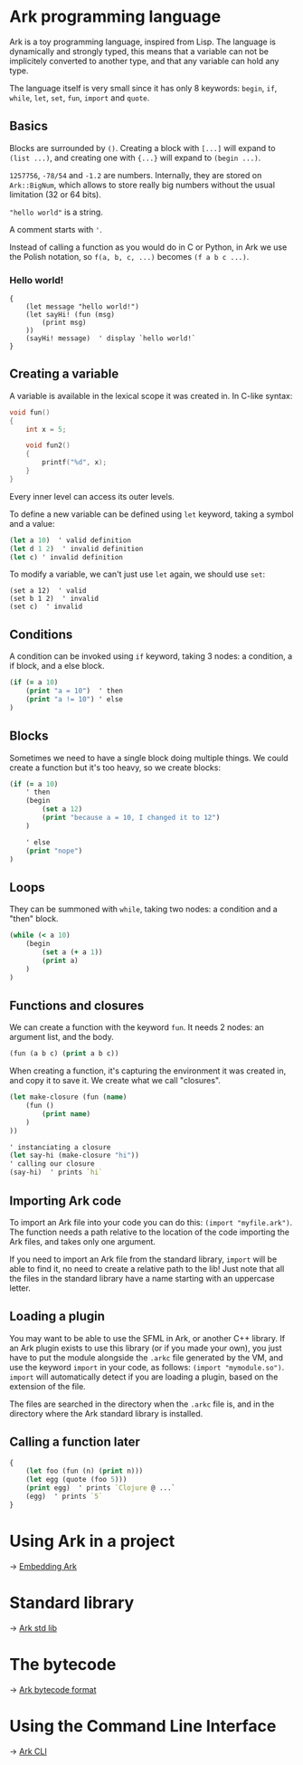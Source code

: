 # Ark programming language

Ark is a toy programming language, inspired from Lisp. The language is dynamically and strongly typed, this means that a variable can not be implicitely converted to another type, and that any variable can hold any type.

The language itself is very small since it has only 8 keywords: `begin`, `if`, `while`, `let`, `set`, `fun`, `import` and `quote`.

## Basics

Blocks are surrounded by `()`. Creating a block with `[...]` will expand to `(list ...)`, and creating one with `{...}` will expand to `(begin ...)`.

`1257756`, `-78/54` and `-1.2` are numbers. Internally, they are stored on `Ark::BigNum`, which allows to store really big numbers without the usual limitation (32 or 64 bits).

`"hello world"` is a string.

A comment starts with `'`.

Instead of calling a function as you would do in C or Python, in Ark we use the Polish notation, so `f(a, b, c, ...)` becomes `(f a b c ...)`.

### Hello world!

```
{
    (let message "hello world!")
    (let sayHi! (fun (msg)
        (print msg)
    ))
    (sayHi! message)  ' display `hello world!`
}
```

## Creating a variable

A variable is available in the lexical scope it was created in. In C-like syntax:

```c
void fun()
{
    int x = 5;

    void fun2()
    {
        printf("%d", x);
    }
}
```

Every inner level can access its outer levels.

To define a new variable can be defined using `let` keyword, taking a symbol and a value:

```clojure
(let a 10)  ' valid definition
(let d 1 2)  ' invalid definition
(let c) ' invalid definition
```

To modify a variable, we can't just use `let` again, we should use `set`:

```
(set a 12)  ' valid
(set b 1 2)  ' invalid
(set c)  ' invalid
```

## Conditions

A condition can be invoked using `if` keyword, taking 3 nodes: a condition, a if block, and a else block.

```clojure
(if (= a 10)
    (print "a = 10")  ' then
    (print "a != 10") ' else
)
```

## Blocks

Sometimes we need to have a single block doing multiple things. We could create a function but it's too heavy, so we create blocks:

```clojure
(if (= a 10)
    ' then
    (begin
        (set a 12)
        (print "because a = 10, I changed it to 12")
    )

    ' else
    (print "nope")
)
```

## Loops

They can be summoned with `while`, taking two nodes: a condition and a "then" block.

```clojure
(while (< a 10)
    (begin
        (set a (+ a 1))
        (print a)
    )
)
```

## Functions and closures

We can create a function with the keyword `fun`. It needs 2 nodes: an argument list, and the body.

```clojure
(fun (a b c) (print a b c))
```

When creating a function, it's capturing the environment it was created in, and copy it to save it. We create what we call "closures".

```clojure
(let make-closure (fun (name)
    (fun ()
        (print name)
    )
))

' instanciating a closure
(let say-hi (make-closure "hi"))
' calling our closure
(say-hi)  ' prints `hi`
```

## Importing Ark code

To import an Ark file into your code you can do this: `(import "myfile.ark")`. The function needs a path relative to the location of the code importing the Ark files, and takes only one argument.

If you need to import an Ark file from the standard library, `import` will be able to find it, no need to create a relative path to the lib! Just note that all the files in the standard library have a name starting with an uppercase letter.

## Loading a plugin

You may want to be able to use the SFML in Ark, or another C++ library. If an Ark plugin exists to use this library (or if you made your own), you just have to put the module alongside the `.arkc` file generated by the VM, and use the keyword `import` in your code, as follows: `(import "mymodule.so")`. `import` will automatically detect if you are loading a plugin, based on the extension of the file.

The files are searched in the directory when the `.arkc` file is, and in the directory where the Ark standard library is installed.

## Calling a function later

```clojure
{
    (let foo (fun (n) (print n)))
    (let egg (quote (foo 5)))
    (print egg)  ' prints `Clojure @ ...`
    (egg)  ' prints `5`
}
```

# Using Ark in a project

-> [Embedding Ark](embedding.md)

# Standard library

-> [Ark std lib](lib.md)

# The bytecode

-> [Ark bytecode format](bytecode.md)

# Using the Command Line Interface

-> [Ark CLI](cli.md)